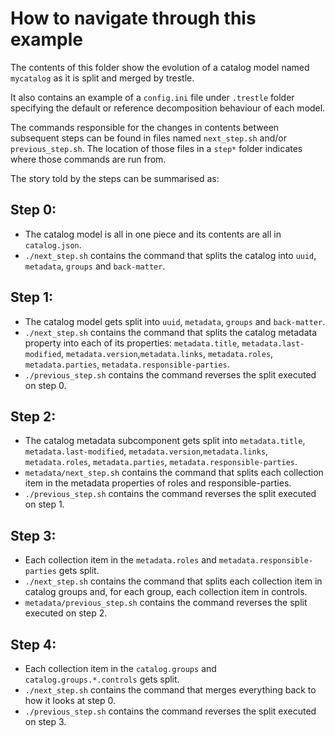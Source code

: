 # How to navigate through this example

The contents of this folder show the evolution of a catalog model named `mycatalog` as it is split and merged by trestle.

It also contains an example of a `config.ini` file under `.trestle` folder specifying the default or reference decomposition behaviour of each model.

The commands responsible for the changes in contents between subsequent steps can be found in files named `next_step.sh` and/or `previous_step.sh`. The location of those files in a `step*` folder indicates where those commands are run from.

The story told by the steps can be summarised as:

## Step 0:

- The catalog model is all in one piece and its contents are all in `catalog.json`.
- `./next_step.sh` contains the command that splits the catalog into `uuid`, `metadata`, `groups` and `back-matter`.

## Step 1:

- The catalog model gets split into `uuid`, `metadata`, `groups` and `back-matter`.
- `./next_step.sh` contains the command that splits the catalog metadata property into each of its properties: `metadata.title`, `metadata.last-modified`, `metadata.version`,`metadata.links`, `metadata.roles`, `metadata.parties`, `metadata.responsible-parties`.
- `./previous_step.sh` contains the command reverses the split executed on step 0.

## Step 2:

- The catalog metadata subcomponent gets split into `metadata.title`, `metadata.last-modified`, `metadata.version`,`metadata.links`, `metadata.roles`, `metadata.parties`, `metadata.responsible-parties`.
- `metadata/next_step.sh` contains the command that splits each collection item in the metadata properties of roles and responsible-parties.
- `./previous_step.sh` contains the command reverses the split executed on step 1.

## Step 3:

- Each collection item in the `metadata.roles` and `metadata.responsible-parties` gets split.
- `./next_step.sh` contains the command that splits each collection item in catalog groups and, for each group, each collection item in controls.
- `metadata/previous_step.sh` contains the command reverses the split executed on step 2.

## Step 4:

- Each collection item in the `catalog.groups` and `catalog.groups.*.controls` gets split.
- `./next_step.sh` contains the command that merges everything back to how it looks at step 0.
- `./previous_step.sh` contains the command reverses the split executed on step 3.
